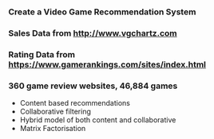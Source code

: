 ### Create a Video Game Recommendation System
### Sales Data from http://www.vgchartz.com 
### Rating Data from https://www.gamerankings.com/sites/index.html 
### 360 game review websites, 46,884 games
* Content based recommendations
* Collaborative filtering
* Hybrid model of both content and collaborative
* Matrix Factorisation
